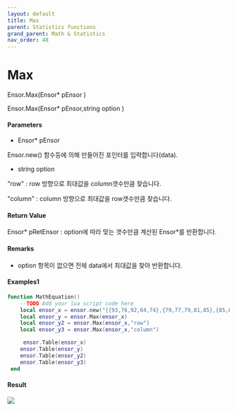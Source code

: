 ```yaml
---
layout: default
title: Max
parent: Statistics functions
grand_parent: Math & Statistics
nav_order: 48
---
```


# Max

Ensor.Max\(Ensor\* pEnsor \)

Ensor.Max\(Ensor\* pEnsor,string option \)

#### Parameters

* Ensor\* pEnsor

Ensor.new\(\) 함수등에 의해 만들어진 포인터를 입력합니다\(data\).

* string option

"row" : row 방향으로 최대값을 column갯수만큼 찾습니다.

"column" : column 방향으로 최대값을 row갯수만큼 찾습니다.

#### Return Value

Ensor\* pRetEnsor : option에 따라 맞는 갯수만큼 계산된 Ensor\*를 반환합니다.

#### Remarks

* option 항목이 없으면 전체 data에서 최대값을 찾아 반환합니다.



#### Examples1

```lua
function MathEquation()
	--TODO Add your lua script code here
 	local ensor_x = ensor.new("{{93,76,92,64,74},{79,77,79,81,85},{85,83,88,82,85},{64,78,75,80,62},{81,74,71,63,57}}")
 	local ensor_y = ensor.Max(ensor_x)
	local ensor_y2 = ensor.Max(ensor_x,"row")
	local ensor_y3 = ensor.Max(ensor_x,"column")

	 ensor.Table(ensor_x)
 	ensor.Table(ensor_y)
	ensor.Table(ensor_y2)
	ensor.Table(ensor_y3)
 end
```

#### Result

![](/StatisticsAPI/MaxResultTable.png)

